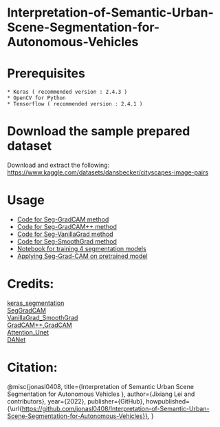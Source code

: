 #  Interpretation-of-Semantic-Urban-Scene-Segmentation-for-Autonomous-Vehicles
# Prerequisites
    * Keras ( recommended version : 2.4.3 )
    * OpenCV for Python
    * Tensorflow ( recommended version : 2.4.1 )
# Download the sample prepared dataset
Download and extract the following:
https://www.kaggle.com/datasets/dansbecker/cityscapes-image-pairs
# Usage
* [Code for Seg-GradCAM method](./seggradcam/seggradcam.py#L118)
* [Code for Seg-GradCAM++ method](./seggradcamplusplus/seggradcam.py#L118)
* [Code for Seg-VanillaGrad method](./Seg-VanillaGrad%26Seg-SmoothGrad/saliency/core/base.py#L234)
* [Code for Seg-SmoothGrad method](./Seg-VanillaGrad%26Seg-SmoothGrad/saliency/core/base.py#L443)
* [Notebook for training 4 segmentation models](./image-segmentation-cityscapes_resnet50.ipynb)
* [Applying Seg-Grad-CAM on pretrained model](./pretrained_models.ipynb) 
# Credits:
[keras_segmentation](https://github.com/divamgupta/image-segmentation-keras)\
[SegGradCAM](https://github.com/kiraving/SegGradCAM)\
[VanillaGrad_SmoothGrad](http://github.com/pair-code/saliency/blob/master)\
[GradCAM++,GradCAM](https://github.com/jacobgil/pytorch-grad-cam)\
[Attention_Unet](https://github.com/lixiaolei1982/Keras-Implementation-of-U-Net-R2U-Net-Attention-U-Net-Attention-R2U-Net.-)\
[DANet](https://github.com/junfu1115/DANet)
# Citation:
@misc{jonasl0408,
  title={Interpretation of Semantic Urban Scene Segmentation for Autonomous Vehicles
},
  author={Jixiang Lei and contributors},
  year={2022},
  publisher={GitHub},
  howpublished={\url{https://github.com/jonasl0408/Interpretation-of-Semantic-Urban-Scene-Segmentation-for-Autonomous-Vehicles}},
}
